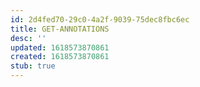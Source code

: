 ```yaml
---
id: 2d4fed70-29c0-4a2f-9039-75dec8fbc6ec
title: GET-ANNOTATIONS
desc: ''
updated: 1618573870861
created: 1618573870861
stub: true
---
```


